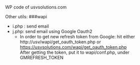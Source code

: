 WP code of usvsolutions.com

Other utils:
###wapi
- i.php : send email
- j.php: send email using Google Oauth2  
    + In order to get new refresh token from Google: hit either http://usv/wapi/get_oauth_token.php or https://usvsolutions.com/wapi/get_oauth_token.php  
After getting the token, put it to wapi/conf.php, under GMREFRESH_TOKEN
